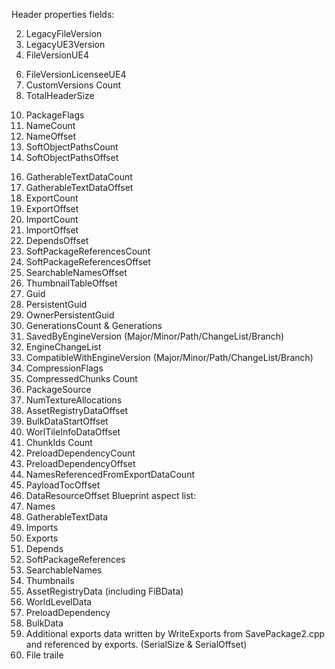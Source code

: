 Header properties fields:
<!-- 1. EPackageFileTag -->
2. LegacyFileVersion
3. LegacyUE3Version
4. FileVersionUE4
<!-- 5. FileVersionUE5 -->
6. FileVersionLicenseeUE4
7. CustomVersions Count
8. TotalHeaderSize
<!-- 9. FolderName -->
10. PackageFlags
11. NameCount
12. NameOffset
13. SoftObjectPathsCount
14. SoftObjectPathsOffset
<!-- 15. LocalizationId -->
16. GatherableTextDataCount
17. GatherableTextDataOffset
18. ExportCount
19. ExportOffset
20. ImportCount
21. ImportOffset
22. DependsOffset
23. SoftPackageReferencesCount
24. SoftPackageReferencesOffset
25. SearchableNamesOffset
26. ThumbnailTableOffset
27. Guid
28. PersistentGuid
29. OwnerPersistentGuid
30. GenerationsCount & Generations
31. SavedByEngineVersion (Major/Minor/Path/ChangeList/Branch)
32. EngineChangeList
33. CompatibleWithEngineVersion (Major/Minor/Path/ChangeList/Branch)
34. CompressionFlags
35. CompressedChunks Count
36. PackageSource
37. NumTextureAllocations
38. AssetRegistryDataOffset
39. BulkDataStartOffset
40. WorlTileInfoDataOffset
41. ChunkIds Count
42. PreloadDependencyCount
43. PreloadDependencyOffset
44. NamesReferencedFromExportDataCount
45. PayloadTocOffset
46. DataResourceOffset
Blueprint aspect list:
1. Names
2. GatherableTextData
3. Imports
4. Exports
5. Depends
6. SoftPackageReferences
7. SearchableNames
8. Thumbnails
9. AssetRegistryData (including FiBData)
10. WorldLevelData
11. PreloadDependency
12. BulkData
13. Additional exports data written by WriteExports from SavePackage2.cpp and referenced
by exports. (SerialSize & SerialOffset)
14. File traile
